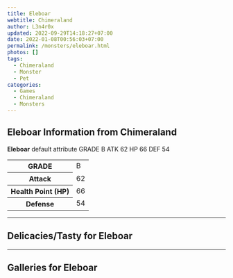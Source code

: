 ```yaml
---
title: Eleboar
webtitle: Chimeraland
author: L3n4r0x
updated: 2022-09-29T14:18:27+07:00
date: 2022-01-08T00:56:03+07:00
permalink: /monsters/eleboar.html
photos: []
tags:
  - Chimeraland
  - Monster
  - Pet
categories:
  - Games
  - Chimeraland
  - Monsters
---
```


<section id="bootstrap-wrapper"><link rel="stylesheet" href="https://cdn.statically.io/gh/dimaslanjaka/Web-Manajemen/40ac3225/css/bootstrap-4.5-wrapper.css"/><h1>Eleboar Information from Chimeraland</h1><p><b>Eleboar</b> default attribute GRADE B ATK 62 HP 66 DEF 54<table><tr><th>GRADE</th><td>B</td></tr><tr><th>Attack</th><td>62</td></tr><tr><th>Health Point (HP)</th><td>66</td></tr><tr><th>Defense</th><td>54</td></tr></table></p><hr/><h2>Delicacies/Tasty for Eleboar</h2><hr/><div id="gallery"><h2>Galleries for Eleboar</h2><div class="row"></div></div></section>